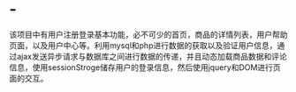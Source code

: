 # -
该项目中有用户注册登录基本功能，必不可少的首页，商品的详情列表，用户帮助页面，以及用户中心等。利用mysql和php进行数据的获取以及验证用户信息，通过ajax发送异步请求与数据库之间进行数据的传递，并且动态加载商品数据和评论信息，使用sessionStroge储存用户的登录信息，然后使用jquery和DOM进行页面的交互。
